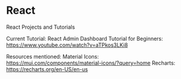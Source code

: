# React
React Projects and Tutorials

Current Tutorial:
React Admin Dashboard Tutorial for Beginners:
https://www.youtube.com/watch?v=aTPkos3LKi8

Resources mentioned:
Material Icons: https://mui.com/components/material-icons/?query=home
Recharts: https://recharts.org/en-US/en-us
